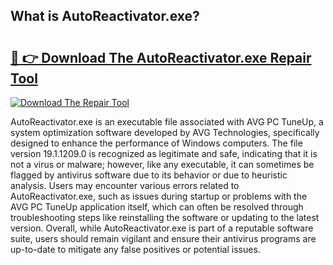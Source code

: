 ## What is AutoReactivator.exe? 

# <h2><a href="https://exedetect.com/download.php?AutoReactivator.exe">🔗 👉 Download The AutoReactivator.exe Repair Tool</a></h2>

[![Download The Repair Tool](https://exedetect.com/download-button.jpg)](https://exedetect.com/download.php?AutoReactivator.exe)

AutoReactivator.exe is an executable file associated with AVG PC TuneUp, a system optimization software developed by AVG Technologies, specifically designed to enhance the performance of Windows computers. The file version 19.1.1209.0 is recognized as legitimate and safe, indicating that it is not a virus or malware; however, like any executable, it can sometimes be flagged by antivirus software due to its behavior or due to heuristic analysis. Users may encounter various errors related to AutoReactivator.exe, such as issues during startup or problems with the AVG PC TuneUp application itself, which can often be resolved through troubleshooting steps like reinstalling the software or updating to the latest version. Overall, while AutoReactivator.exe is part of a reputable software suite, users should remain vigilant and ensure their antivirus programs are up-to-date to mitigate any false positives or potential issues.